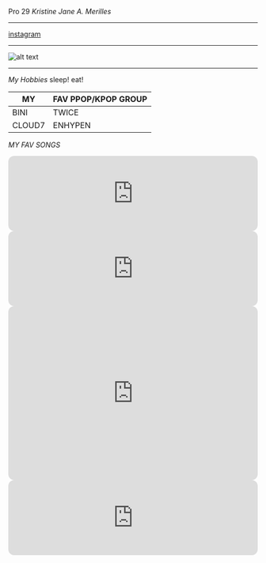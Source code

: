 Pro 29
*Kristine Jane A. Merilles*
___

[instagram](https://www.instagram.com)
___

![alt text](image.jpg)
___

*My Hobbies* 
sleep!
eat!

| MY | FAV PPOP/KPOP GROUP |
| ----------- | ----------- |
| BINI | TWICE |
| CLOUD7 | ENHYPEN |

*MY FAV SONGS*
<iframe style="border-radius:12px" src="https://open.spotify.com/embed/track/6EpoDm2IoOkTfcPkNwhf07?utm_source=generator&theme=0" width="100%" height="152" frameBorder="0" allowfullscreen="" allow="autoplay; clipboard-write; encrypted-media; fullscreen; picture-in-picture" loading="lazy"></iframe>
<iframe style="border-radius:12px" src="https://open.spotify.com/embed/track/3RkSwrsIadAvqVtMp5yhaB?utm_source=generator" width="100%" height="152" frameBorder="0" allowfullscreen="" allow="autoplay; clipboard-write; encrypted-media; fullscreen; picture-in-picture" loading="lazy"></iframe>
<iframe style="border-radius:12px" src="https://open.spotify.com/embed/track/0PqPhC40F0yb8EkUjWNHUA?utm_source=generator" width="100%" height="352" frameBorder="0" allowfullscreen="" allow="autoplay; clipboard-write; encrypted-media; fullscreen; picture-in-picture" loading="lazy"></iframe>
<iframe style="border-radius:12px" src="https://open.spotify.com/embed/track/3zhbXKFjUDw40pTYyCgt1Y?utm_source=generator" width="100%" height="152" frameBorder="0" allowfullscreen="" allow="autoplay; clipboard-write; encrypted-media; fullscreen; picture-in-picture" loading="lazy"></iframe>
